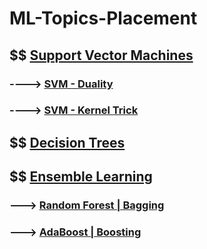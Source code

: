 # ML-Topics-Placement

## $$ [Support Vector Machines](https://medium.com/@kushaldps1996/a-complete-guide-to-support-vector-machines-svms-501e71aec19e)
### ----> [SVM - Duality](https://youtu.be/6-ntMIaJpm0?si=MSeQdyZOzGhY3K86)
### ----> [SVM - Kernel Trick](https://youtu.be/OKFMZQyDROI?si=rh6HRvj6212jRXUQ)

## $$ [Decision Trees](https://medium.com/@MrBam44/decision-trees-91f61a42c724)

## $$ [Ensemble Learning](https://medium.com/@sumbatilinda/ensemble-learning-in-machine-learning-bagging-boosting-and-stacking-a00c6bae971f)
### ---> [Random Forest | Bagging](https://medium.com/@harshdeepsingh_35448/understanding-random-forests-aa0ccecdbbbb)
### ---> [AdaBoost | Boosting](https://medium.com/@harshdeepsingh_35448/understanding-random-forests-aa0ccecdbbbb)

